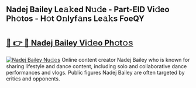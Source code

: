 ## Nadej Bailey Le𝚊𝚔ed N𝚞𝚍e - Part-EID Vi𝚍eo Ph𝚘tos - H𝚘t O𝚗lyf𝚊ns Le𝚊𝚔s FoeQY

# <h2><a href="http://hf71fr5.feru.top/?c=Nadej+Bailey">🔗 👉 🔴 Nadej Bailey Vi𝚍𝚎o Ph𝚘t𝚘𝚜</a></h2>

[![Nadej Bailey Nu𝚍𝚎s](https://i.imgur.com/0TWrTi3.gif)](http://hf71fr5.feru.top/?c=Nadej+Bailey)
Online content creator Nadej Bailey who is known for sharing lifestyle and dance content, including solo and collaborative dance performances and vlogs. Public figures Nadej Bailey are often targeted by critics and opponents. 
